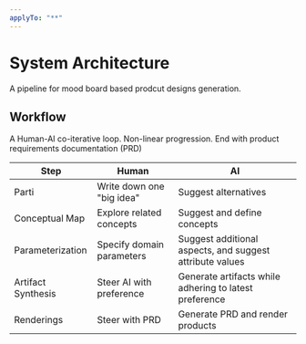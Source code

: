 ```yaml
---
applyTo: "**"
---
```


# System Architecture

A pipeline for mood board based prodcut designs generation.

## Workflow

A Human-AI co-iterative loop. Non-linear progression. End with product requirements documentation (PRD)

| Step               | Human                     | AI                                                       |
| ------------------ | ------------------------- | -------------------------------------------------------- |
| Parti              | Write down one "big idea" | Suggest alternatives                                     |
| Conceptual Map     | Explore related concepts  | Suggest and define concepts                              |
| Parameterization   | Specify domain parameters | Suggest additional aspects, and suggest attribute values |
| Artifact Synthesis | Steer AI with preference  | Generate artifacts while adhering to latest preference   |
| Renderings         | Steer with PRD            | Generate PRD and render products                         |
